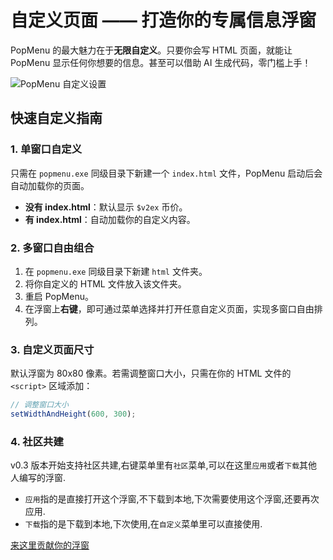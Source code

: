 # 自定义页面 —— 打造你的专属信息浮窗

PopMenu 的最大魅力在于**无限自定义**。只要你会写 HTML 页面，就能让 PopMenu 显示任何你想要的信息。甚至可以借助 AI 生成代码，零门槛上手！

![PopMenu 自定义设置](https://p.sda1.dev/26/31bd3ade5570c44408e1251a7cc19d42/popmenu-setup.png)

## 快速自定义指南

### 1. 单窗口自定义

只需在 `popmenu.exe` 同级目录下新建一个 `index.html` 文件，PopMenu 启动后会自动加载你的页面。

- **没有 index.html**：默认显示 `$v2ex` 币价。
- **有 index.html**：自动加载你的自定义内容。

### 2. 多窗口自由组合

1. 在 `popmenu.exe` 同级目录下新建 `html` 文件夹。
2. 将你自定义的 HTML 文件放入该文件夹。
3. 重启 PopMenu。
4. 在浮窗上**右键**，即可通过菜单选择并打开任意自定义页面，实现多窗口自由排列。

### 3. 自定义页面尺寸

默认浮窗为 80x80 像素。若需调整窗口大小，只需在你的 HTML 文件的 `<script>` 区域添加：

```javascript
// 调整窗口大小
setWidthAndHeight(600, 300);
```

### 4. 社区共建

v0.3 版本开始支持社区共建,右键菜单里有`社区`菜单,可以在这里`应用`或者`下载`其他人编写的浮窗.

- `应用`指的是直接打开这个浮窗,不下载到本地,下次需要使用这个浮窗,还要再次应用.
- `下载`指的是下载到本地,下次使用,在`自定义`菜单里可以直接使用.

[来这里贡献你的浮窗](https://github.com/kingwrcy/popmenu-commuity)
